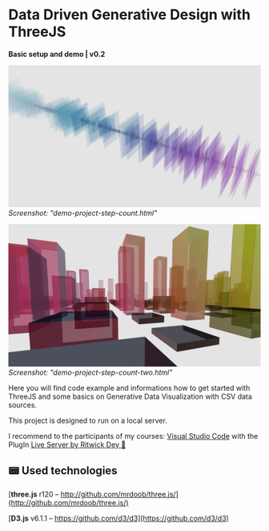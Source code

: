 # Data Driven Generative Design with ThreeJS
**Basic setup and demo | v0.2**


![Screenshot](https://github.com/Fraaanz/Data-Driven-Generative-Design-Basics/raw/master/previewA.jpg)
*Screenshot: "demo-project-step-count.html"*

![Screenshot](https://github.com/Fraaanz/Data-Driven-Generative-Design-Basics/raw/master/previewB.jpg)
*Screenshot: "demo-project-step-count-two.html"*

Here you will find code example and informations how to get started with ThreeJS and some basics on Generative Data Visualization with CSV data sources.

This project is designed to run on a local server.

I recommend to the participants of my courses: 
[Visual Studio Code](https://code.visualstudio.com) with the PlugIn [Live Server by Ritwick Dey 🔗](https://marketplace.visualstudio.com/items?itemName=ritwickdey.LiveServer)

## 📟 Used technologies
[**three.js** r120 – http://github.com/mrdoob/three.js/](http://github.com/mrdoob/three.js/)

[**D3.js** v6.1.1 – https://github.com/d3/d3](https://github.com/d3/d3)
